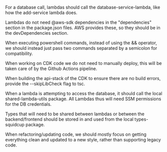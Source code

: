 For a database call, lambdas should call the database-service-lambda, like how the add-service lambda does.

Lambdas do not need @aws-sdk dependencies in the "dependencies" section in the package.json files. AWS provides these, so they should be in the devDependencies section.

When executing powershell commands, instead of using the && operator, we should instead just pass two commands separated by a semicolon for compatibility.

When working on CDK code we do not need to manually deploy, this will be taken care of by the Github Actions pipeline.

When building the api-stack of the CDK to ensure there are no build errors, provide the --skipLibCheck flag to tsc.

When a lambda is attempting to access the database, it should call the local shared-lambda-utils package. All Lambdas thus will need SSM permissions for the DB credentials.

Types that will need to be shared between lambdas or between the backend/frontend should be stored in and used from the local types-squidcup package.

When refactoring/updating code, we should mostly focus on getting everything clean and updated to a new style, rather than supporting legacy code.

